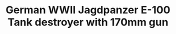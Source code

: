 ---
layout: product
title: "German WWII Jagdpanzer E-100 Tank destroyer with 170mm gun"
price: "2000" 
desc: "Maketa"
img_path: "/assets/img/UA72116.jpg"
brand: "N/A"
available: false
special_offer: false
new: false
soon: false
cat: "010000"
subcat: "013300"
subsubcat: "0N/A"
sifra: "UA72116"
popular: false
---